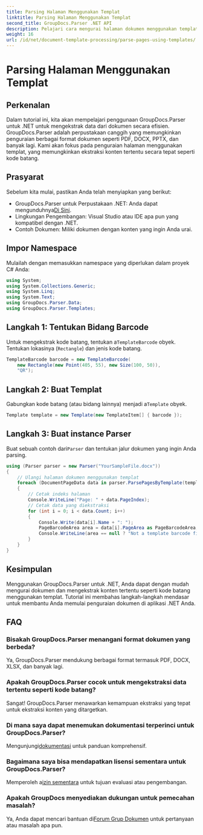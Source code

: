```yaml
---
title: Parsing Halaman Menggunakan Templat
linktitle: Parsing Halaman Menggunakan Templat
second_title: GroupDocs.Parser .NET API
description: Pelajari cara mengurai halaman dokumen menggunakan templat di .NET dengan GroupDocs.Parser. Ekstrak konten tertentu secara efisien untuk aplikasi Anda.
weight: 16
url: /id/net/document-template-processing/parse-pages-using-templates/
---
```


# Parsing Halaman Menggunakan Templat

## Perkenalan
Dalam tutorial ini, kita akan mempelajari penggunaan GroupDocs.Parser untuk .NET untuk mengekstrak data dari dokumen secara efisien. GroupDocs.Parser adalah perpustakaan canggih yang memungkinkan penguraian berbagai format dokumen seperti PDF, DOCX, PPTX, dan banyak lagi. Kami akan fokus pada penguraian halaman menggunakan templat, yang memungkinkan ekstraksi konten tertentu secara tepat seperti kode batang.
## Prasyarat
Sebelum kita mulai, pastikan Anda telah menyiapkan yang berikut:
-  GroupDocs.Parser untuk Perpustakaan .NET: Anda dapat mengunduhnya[Di Sini](https://releases.groupdocs.com/parser/net/).
- Lingkungan Pengembangan: Visual Studio atau IDE apa pun yang kompatibel dengan .NET.
- Contoh Dokumen: Miliki dokumen dengan konten yang ingin Anda urai.

## Impor Namespace
Mulailah dengan memasukkan namespace yang diperlukan dalam proyek C# Anda:
```csharp
using System;
using System.Collections.Generic;
using System.Linq;
using System.Text;
using GroupDocs.Parser.Data;
using GroupDocs.Parser.Templates;
```
## Langkah 1: Tentukan Bidang Barcode
 Untuk mengekstrak kode batang, tentukan a`TemplateBarcode` obyek. Tentukan lokasinya (`Rectangle`) dan jenis kode batang.
```csharp
TemplateBarcode barcode = new TemplateBarcode(
    new Rectangle(new Point(405, 55), new Size(100, 50)),
    "QR");
```
## Langkah 2: Buat Templat
 Gabungkan kode batang (atau bidang lainnya) menjadi a`Template` obyek.
```csharp
Template template = new Template(new TemplateItem[] { barcode });
```
## Langkah 3: Buat instance Parser
 Buat sebuah contoh dari`Parser` dan tentukan jalur dokumen yang ingin Anda parsing.
```csharp
using (Parser parser = new Parser("YourSampleFile.docx"))
{
    // Ulangi halaman dokumen menggunakan templat
    foreach (DocumentPageData data in parser.ParsePagesByTemplate(template))
    {
        // Cetak indeks halaman
        Console.WriteLine("Page: " + data.PageIndex);
        // Cetak data yang diekstraksi
        for (int i = 0; i < data.Count; i++)
        {
            Console.Write(data[i].Name + ": ");
            PageBarcodeArea area = data[i].PageArea as PageBarcodeArea;
            Console.WriteLine(area == null ? "Not a template barcode field" : area.Value);
        }
    }
}
```

## Kesimpulan
Menggunakan GroupDocs.Parser untuk .NET, Anda dapat dengan mudah mengurai dokumen dan mengekstrak konten tertentu seperti kode batang menggunakan templat. Tutorial ini membahas langkah-langkah mendasar untuk membantu Anda memulai penguraian dokumen di aplikasi .NET Anda.

## FAQ
### Bisakah GroupDocs.Parser menangani format dokumen yang berbeda?
Ya, GroupDocs.Parser mendukung berbagai format termasuk PDF, DOCX, XLSX, dan banyak lagi.
### Apakah GroupDocs.Parser cocok untuk mengekstraksi data tertentu seperti kode batang?
Sangat! GroupDocs.Parser menawarkan kemampuan ekstraksi yang tepat untuk ekstraksi konten yang ditargetkan.
### Di mana saya dapat menemukan dokumentasi terperinci untuk GroupDocs.Parser?
 Mengunjungi[dokumentasi](https://tutorials.groupdocs.com/parser/net/) untuk panduan komprehensif.
### Bagaimana saya bisa mendapatkan lisensi sementara untuk GroupDocs.Parser?
 Memperoleh a[izin sementara](https://purchase.groupdocs.com/temporary-license/) untuk tujuan evaluasi atau pengembangan.
### Apakah GroupDocs menyediakan dukungan untuk pemecahan masalah?
 Ya, Anda dapat mencari bantuan di[Forum Grup Dokumen](https://forum.groupdocs.com/c/parser/17) untuk pertanyaan atau masalah apa pun.